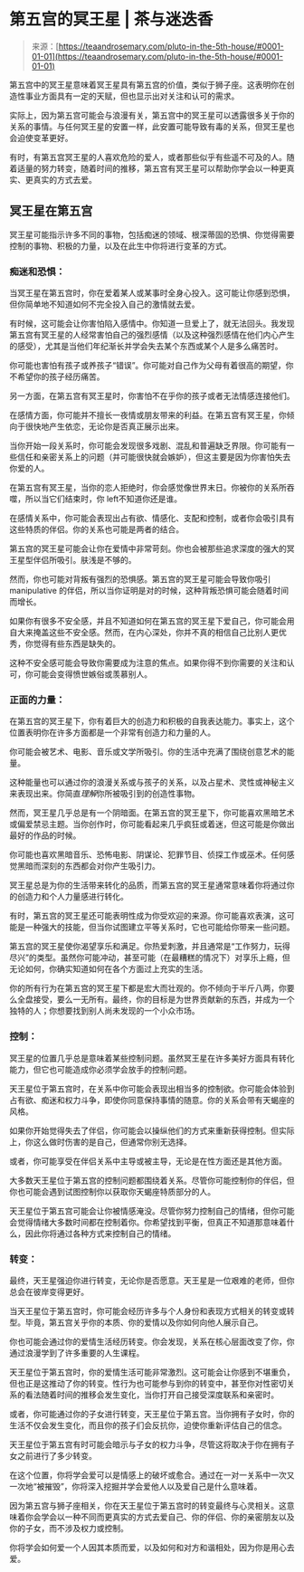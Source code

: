 <!--yml

类别：未分类

日期：2024-06-12 18:22:42

-->

# 第五宫的冥王星 | 茶与迷迭香

> 来源：[https://teaandrosemary.com/pluto-in-the-5th-house/#0001-01-01](https://teaandrosemary.com/pluto-in-the-5th-house/#0001-01-01)

第五宫中的冥王星意味着冥王星具有第五宫的价值，类似于狮子座。这表明你在创造性事业方面具有一定的天赋，但也显示出对关注和认可的需求。

实际上，因为第五宫可能会与浪漫有关，第五宫中的冥王星可以透露很多关于你的关系的事情。与任何冥王星的安置一样，此安置可能导致有毒的关系，但冥王星也会迫使变革更好。

有时，有第五宫冥王星的人喜欢危险的爱人，或者那些似乎有些遥不可及的人。随着适量的努力转变，随着时间的推移，第五宫有冥王星可以帮助你学会以一种更真实、更真实的方式去爱。

## 冥王星在第五宫

冥王星可能指示许多不同的事物，包括痴迷的领域、根深蒂固的恐惧、你觉得需要控制的事物、积极的力量，以及在此生中你将进行变革的方式。

### 痴迷和恐惧：

当冥王星在第五宫时，你在爱着某人或某事时全身心投入。这可能让你感到恐惧，但你简单地不知道如何不完全投入自己的激情就去爱。

有时候，这可能会让你害怕陷入感情中。你知道一旦爱上了，就无法回头。我发现第五宫有冥王星的人经常害怕自己的强烈感情（以及这种强烈感情在他们内心产生的感受），尤其是当他们年纪渐长并学会失去某个东西或某个人是多么痛苦时。

你可能也害怕有孩子或养孩子“错误”。你可能对自己作为父母有着很高的期望，你不希望你的孩子经历痛苦。

另一方面，在第五宫有冥王星时，你害怕不在乎你的孩子或者无法情感连接他们。

在感情方面，你可能并不擅长一夜情或朋友带来的利益。在第五宫有冥王星，你倾向于很快地产生依恋，无论你是否真正展示出来。

当你开始一段关系时，你可能会发现很多戏剧、混乱和普遍缺乏界限。你可能有一些信任和亲密关系上的问题（并可能很快就会嫉妒），但这主要是因为你害怕失去你爱的人。

在第五宫有冥王星，当你的恋人拒绝时，你会感觉像世界末日。你被你的关系所吞噬，所以当它们结束时，你 left不知道你还是谁。

在感情关系中，你可能会表现出占有欲、情感化、支配和控制，或者你会吸引具有这些特质的伴侣。你的关系也可能是两者的结合。

第五宫的冥王星可能会让你在爱情中非常苛刻。你也会被那些追求深度的强大的冥王星型伴侣所吸引。肤浅是不够的。

然而，你也可能对背叛有强烈的恐惧感。第五宫的冥王星可能会导致你吸引 manipulative 的伴侣，所以当你证明是对的时候，这种背叛恐惧可能会随着时间而增长。

如果你有很多不安全感，并且不知道如何在第五宫的冥王星下爱自己，你可能会用自大来掩盖这些不安全感。然而，在内心深处，你并不真的相信自己比别人更优秀，你觉得有些东西是缺失的。

这种不安全感可能会导致你需要成为注意的焦点。如果你得不到你需要的关注和认可，你可能会变得愤世嫉俗或羡慕别人。

### 正面的力量：

在第五宫的冥王星下，你有着巨大的创造力和积极的自我表达能力。事实上，这个位置表明你在许多方面都是一个非常有创造力和力量的人。

你可能会被艺术、电影、音乐或文学所吸引。你的生活中充满了围绕创意艺术的能量。

这种能量也可以通过你的浪漫关系或与孩子的关系，以及占星术、灵性或神秘主义来表现出来。你简直*理解*你所被吸引到的创造性事物。

然而，冥王星几乎总是有一个阴暗面。在第五宫的冥王星下，你可能喜欢黑暗艺术或偏爱禁忌主题。当你创作时，你可能看起来几乎疯狂或着迷，但这可能是你做出最好的作品的时候。

你可能也喜欢黑暗音乐、恐怖电影、阴谋论、犯罪节目、侦探工作或巫术。任何感觉黑暗而深刻的东西都会对你产生吸引力。

冥王星总是为你的生活带来转化的品质，而第五宫的冥王星通常意味着你将通过你的创造力和个人力量感进行转化。

有时，第五宫的冥王星还可能表明性成为你受欢迎的来源。你可能喜欢表演，这可能是一种强大的技能，但当你试图建立平等关系时，它也可能给你带来一些问题。

第五宫的冥王星使你渴望享乐和满足。你热爱刺激，并且通常是“工作努力，玩得尽兴”的类型。虽然你可能冲动，甚至可能（在最糟糕的情况下）对享乐上瘾，但无论如何，你确实知道如何在各个方面过上充实的生活。

你的所有行为在第五宫的冥王星下都是宏大而壮观的。你不倾向于半斤八两，你要么全盘接受，要么一无所有。最终，你的目标是为世界贡献新的东西，并成为一个独特的人；你想要找到别人尚未发现的一个小众市场。

### 控制：

冥王星的位置几乎总是意味着某些控制问题。虽然冥王星在许多美好方面具有转化能力，但它也可能造成你必须学会放手的控制问题。

天王星位于第五宫时，在关系中你可能会表现出相当多的控制欲。你可能会体验到占有欲、痴迷和权力斗争，即使你同意保持事情的随意。你的关系会带有天蝎座的风格。

如果你开始觉得失去了伴侣，你可能会以操纵他们的方式来重新获得控制。但实际上，你这么做时伤害的是自己，但通常你别无选择。

或者，你可能享受在伴侣关系中主导或被主导，无论是在性方面还是其他方面。

大多数天王星位于第五宫的控制问题都围绕着关系。尽管你可能控制你的伴侣，但你也可能会遇到试图控制你以获取你天蝎座特质部分的人。

天王星位于第五宫可能会让你被情感淹没。尽管你努力控制自己的情绪，但你可能会觉得情绪大多数时间都在控制着你。你希望找到平衡，但真正不知道那意味着什么，因此你将通过各种方式来控制自己的情绪。

### 转变：

最终，天王星强迫你进行转变，无论你是否愿意。天王星是一位艰难的老师，但你总会在彼岸变得更好。

当天王星位于第五宫时，你可能会经历许多与个人身份和表现方式相关的转变或转型。毕竟，第五宫关乎你的本质、你的爱情以及你如何向他人展示自己。

你也可能会通过你的爱情生活经历转变。你会发现，关系在核心层面改变了你，你通过浪漫学到了许多重要的人生课程。

天王星位于第五宫时，你的爱情生活可能非常激烈。这可能会让你感到不堪重负，但也正是这推动了你的转变。性行为也可能参与到你的转变中，甚至你对性密切关系的看法随着时间的推移会发生变化，当你打开自己接受深度联系和亲密时。

或者，你可能通过你的子女进行转变，天王星位于第五宫。当你拥有子女时，你的生活不仅会发生变化，而且你的孩子们会反抗你，迫使你重新评估自己的信念。

天王星位于第五宫有时可能会暗示与子女的权力斗争，尽管这将取决于你在拥有子女之前进行了多少转变。

在这个位置，你将学会爱可以是情感上的破坏或愈合。通过在一对一关系中一次又一次地“被摧毁”，你将深入挖掘并学会爱他人以及爱自己是什么意味着。

因为第五宫与狮子座相关，你在天王星位于第五宫时的转变最终与心灵相关。这意味着你会学会以一种不同而更真实的方式去爱自己、你的伴侣、你的亲密朋友以及你的子女，而不涉及权力或控制。

你将学会如何爱一个人因其本质而爱，以及如何和对方和谐相处，因为你是用心去爱。

